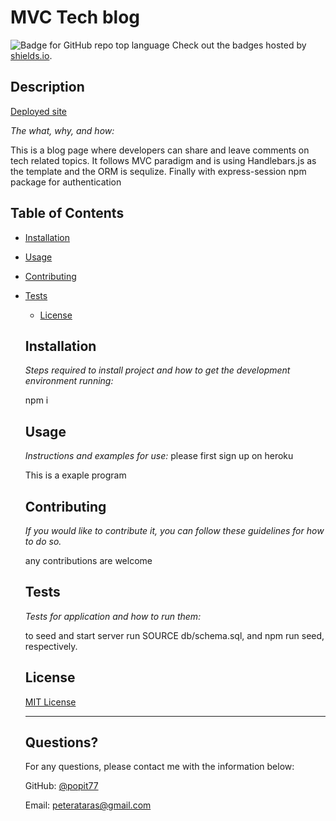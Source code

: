 # MVC  Tech blog
  ![Badge for GitHub repo top language](https://img.shields.io/badge/MITLicense-ReadMe-blue)
  Check out the badges hosted by [shields.io](https://shields.io/).
  
  
  ## Description 

  [Deployed site](https://tech-blog-pa.herokuapp.com/post/7)
  
  *The what, why, and how:* 
  
  This is a blog page where developers can share and leave comments on tech related topics. It follows MVC paradigm and is using Handlebars.js as the template and the ORM is sequlize. Finally with express-session npm package for authentication
  ## Table of Contents
* [Installation](#installation)
* [Usage](#usage)
* [Contributing](#contributing)
* [Tests](#tests)
  * [License](#license)
  
  ## Installation
  
  *Steps required to install project and how to get the development environment running:*
  
  npm i
  
  ## Usage 
  
  *Instructions and examples for use:*
  please first sign up on heroku 
  
  This is a exaple program
  
  ## Contributing
  
  *If you would like to contribute it, you can follow these guidelines for how to do so.*
  
  any contributions are welcome
  
  ## Tests
  
  *Tests for application and how to run them:*
  
  to seed and start server run SOURCE db/schema.sql, and npm run seed, respectively.
  
  ## License

  [MIT License](https://opensource.org/licenses/MIT/)
  
  ---
  
  ## Questions?
  
  For any questions, please contact me with the information below:
 
  GitHub: [@popit77](peterataras@gmail.com)
  
  Email: peterataras@gmail.com
  